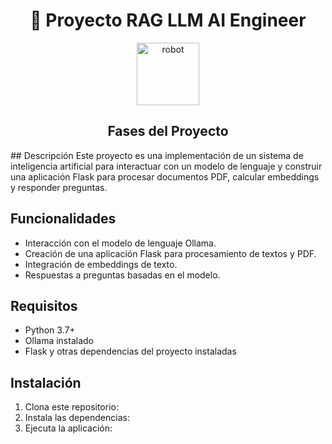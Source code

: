 <!DOCTYPE html>
<html lang="es">
<head>
  <meta charset="UTF-8">
  <meta name="viewport" content="width=device-width, initial-scale=1.0">

</head>
<body>
  <h1 align="center">🚀 Proyecto RAG LLM AI Engineer</h1>
  <p align="center">
    <img src="https://emojipedia-us.s3.dualstack.us-west-1.amazonaws.com/thumbs/160/apple/285/robot_1f916.png" alt="robot" width="100">
  </p>
  
  <h2 align="center">Fases del Proyecto</h2>
## Descripción
Este proyecto es una implementación de un sistema de inteligencia artificial para interactuar con un modelo de lenguaje y construir una aplicación Flask para procesar documentos PDF, calcular embeddings y responder preguntas.

## Funcionalidades
- Interacción con el modelo de lenguaje Ollama.
- Creación de una aplicación Flask para procesamiento de textos y PDF.
- Integración de embeddings de texto.
- Respuestas a preguntas basadas en el modelo.

## Requisitos
- Python 3.7+
- Ollama instalado
- Flask y otras dependencias del proyecto instaladas

## Instalación
1. Clona este repositorio: 
2. Instala las dependencias: 
3. Ejecuta la aplicación: 

</body>
</html>
